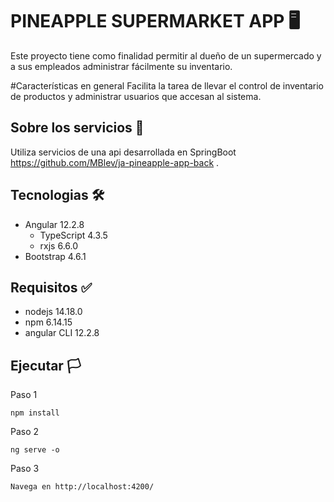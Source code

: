 # PINEAPPLE SUPERMARKET APP 🖥️
Este proyecto tiene como finalidad permitir al dueño de un supermercado y a sus empleados administrar fácilmente su inventario.

#Características en general
Facilita la tarea de llevar el control de inventario de productos y administrar usuarios que accesan al sistema.

## Sobre los servicios 📖
Utiliza servicios de una api desarrollada en SpringBoot https://github.com/MBlev/ja-pineapple-app-back .

## Tecnologias 🛠️
- Angular 12.2.8
    - TypeScript 4.3.5
    - rxjs 6.6.0
- Bootstrap 4.6.1

## Requisitos ✅
- nodejs 14.18.0
- npm 6.14.15
- angular CLI 12.2.8

## Ejecutar 🏳️
Paso 1
```
npm install
```
Paso 2
```
ng serve -o
```
Paso 3
```
Navega en http://localhost:4200/
